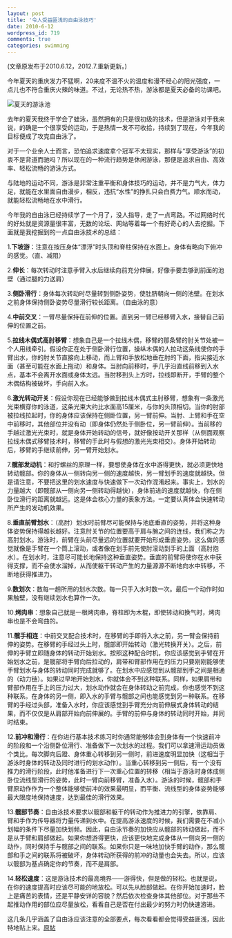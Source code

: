 ```yaml
---
layout: post
title: '令人受益匪浅的自由泳技巧'
date: 2010-6-12
wordpress_id: 719
comments: true
categories: swimming
---
```

(文章原发布于2010.6.12，2012.7.重新更新。)

今年夏天的重庆发力不猛啊，20来度不温不火的温度和漫不经心的阳光强度，一点儿也不符合重庆火辣的味道。不过，无论热不热，游泳都是夏天必备的功课吧。

<img class="aligncenter" src="http://i1198.photobucket.com/albums/aa450/itrowa/blog_post_2010/swimmingpool.jpg" alt="夏天的游泳池" />

去年的夏天我终于学会了蛙泳，虽然拥有的只是很初级的技术，但是游泳对于我来说，的确是一个很享受的运动，于是热情一发不可收拾，持续到了现在，今年我的目标便成了攻克自由泳了。

对于一个业余人士而言，恐怕追求速度拿个冠军不太现实，那样与“享受游泳”的初衷不是背道而驰吗？所以现在的一种流行趋势是休闲游泳，那便是追求自由、高效率、轻松流畅的游泳方式。

与陆地的运动不同，游泳是非常注重平衡和身体技巧的运动，并不是力气大，体力足，就能在水里面自由漫步，相反，违抗“水性”的挣扎只会白费力气。顺水而动，就能轻松流畅地在水中滑行。

今年我的自由泳已经持续学了一个月了，没人指导，走了一点弯路。不过网络时代的好处就是资源量很丰富，无数的论坛、网站等着每一个有好奇心的人去挖掘。下面就是我挖掘到的一点自由泳技术的总结：

1.**下坡游**：注意在按压身体“漂浮”时头顶和脊柱保持在水面上。身体有略向下俯冲的感觉。（直、减阻）

2.**伸长**：每次转动时注意手臂入水后继续向前充分伸展，好像手要去够到前面的池壁（通过腿的力送肩）

3.**侧卧滑行**：身体每次转动时尽量转到侧卧姿势，使肚脐朝向一侧的池壁。在划水之前身体保持侧卧姿势尽量滑行较长距离。（自由泳的意）

4.**中前交叉**：一臂尽量保持在前伸的位置。直到另一臂已经移臂入水，接替自己前伸的位置之前。

5.**拉线木偶式高肘移臂**：想象自己是一个拉线木偶，移臂的那条臂的肘关节处被一个人用线牵引。假设你正在处于侧卧滑行位置，操纵木偶的人拉动这条线使你的手臂出水，你的肘关节直接向上移动，而上臂和手放松地垂在肘的下面，指尖接近水面（甚至可能在水面上拖动）和身体。当肘向前移时，手几乎沿直线前移到入水点，基本不会离开水面或身体太远。当肘移到头上方时，拉线即断开，手臂的整个木偶结构被破坏，手向前入水。

6.**激光转动开关**：假设你现在已经能够做到拉线木偶式主肘移臂，想象有一条激光光束横穿你的泳道，这条光束大约比水面高15厘米，与你的头顶相切。当你的肘部被拉线拉起时，你的身体应该保持在侧卧位置，另一臂前伸。当肘、上臂和手在空中前移时，其他部位并没有动（即身体仍然处于侧卧位，另一臂前伸）。当前移的手越过激光光束时，就是身体开始转动的信号，就好像按动开关那样（从侧面观察拉线木偶式移臂技术时，移臂的手此时与假想的激光光束相交）。身体开始转动后，移臂的手继续前伸，另一臂开始划水。

7.**髋部发动机**：和拧螺丝的原理一样，要想使身体在水中游得更快，就必须更快地转动髋部。你的身体从一侧转向另一侧的速度越快，另一臂划手的速度就越快。但是请注意，不要把这里的划水速度与快速做下一次动作混淆起来。事实上，划水的力量越大（即髋部从一侧向另一侧转动得越快），身体前进的速度就越快，你在侧卧位滑行的距离就越远。这是体会核心力量的表象方法。一定要认真体会快速转动所产生的发动机效果。

8.**垂直前臂划水**：（高肘）划水时前臂尽可能保持与池底垂直的姿势，并将这种身体姿势保持得越长越好。注意肘关节的位置要高于肩与腕之间的连线，我们称之为高肘划水。游泳时，前臂在头前尽量远的位置就要开始形成垂直姿势。这么做的感觉就像是手臂在一个筒上滚动，或者像在划手前先使肘滚动到手的上面（高肘抱水）。在划水时，注意尽可能长地保持这种垂直姿势。垂直的前臂将使你在水中获得支撑，而不会使水溜掉，从而使躯干转动产生的力量源源不断地向水中转移，不断地获得推进力。

9.**数划次**：数每一趟所用的划水次数。每一只手入水时数一次。最后一个动作时如果触壁，没有继续划水也算作一次。

10.**烤肉串**：想象自己就是一根烤肉串，脊柱即为木棍，即使转动和换气时，烤肉串也是不会弯曲的。

11.**髋手相连**：中前交叉配合技术时，在移臂的手即将入水之前，另一臂会保持前伸的姿势。在移臂的手经过头上时，髋部即开始转动（激光转换开关）。之后，前伸的手臂立即随身体的转动开始划水。按照这种配合时机，你应该感觉到手臂在开始划水之前，是髋部将手臂向后拉动的，肩带和臂部作用在的压力只要刚刚能够使手臂划水与身体的转动同时完成就够了。在划水中应感觉到从髋部到手之间是相通的（动力链）。如果过早地开始划水，你就体会不到这种联系。同样，如果肩带和臂部作用在手上的压力过大，划水动作就会在身体转动之前完成，你也感觉不到这种联系。在身体的另一侧，即入水的手臂与髋部之间也能感觉到另一种联系。在移臂的手经过头部，准备入水时，你应该感觉到手臂充分向前伸展式身体转动的结果，而不仅仅是从肩部开始向前伸展的。手臂的前伸与身体的转动同时开始，并同时结束。

12.**前冲和滑行**：在你进行基本技术练习时你通常能够体会到身体有一个快速前冲的阶段和一个沿侧卧位滑行、准备做下一次划水的过程。我们可以拿速滑运动员做个类比。每次脚向后蹬、身体重心转移到另一侧时，前进速度明显加快（这相当于游泳时身体的转动及同时进行的划水动作）。当重心转移到另一侧后，有一个没有推力的滑行阶段，此时他准备进行下一次重心位置的转移（相当于游泳时身体成侧卧位流线型滑行的姿势，此时一臂向前移臂，准备入水）。游泳的时候，髋部和手臂原动作作为一个整体能够使前冲的效果最明显，而平衡、流线型的身体姿势能够最大限度地保持速度，达到最佳的滑行效果。

13.**髋部节奏**：自由泳技术要求以髋部和躯干的转动作为推进力的引擎，依靠肩、臂和手作为传导器将力量传递到水中。在提高游泳速度的时候，我们需要在不减小划幅的条件下尽量加快划频。因此，自由泳节奏的加快应从髋部的转动做起，而不是从手臂和肩部做起。如果你想游得更快，应该更快地完成身体从一侧向另一侧的动作，同时保持手与髋部之间的联系。如果你只是一味地加快手臂的动作，那么髋部和手之间的联系将被破坏，身体转动所获得的前冲的动量也会失去。所以，应该以髋部为基点确定你的节奏，而不是肩部。

14.**轻松速度**：这是游泳技术的最高境界——游得快，但是做的轻松。也就是说，在你的速度提高时应该尽可能的地放松。可以先从脸部做起。在你开始加速时，脸上是痛苦的表情，还是平静安详的容貌？然后依次检查身体其他部位。对于那些不起推动作用的部位应尽量放松，看看自己是否在付出最少的努力时仍快速游进。

这几条几乎涵盖了自由泳应该注意的全部要点，每次看看都会觉得受益匪浅，因此特地贴上来。[原帖](http://www.topswim.net/viewthread.php?tid=41082&amp;highlight=%D7%D4%D3%C9%D3%BE%BC%BC%C7%C9----%BD%A1%C9%ED%D3%CE%D3%BE")
